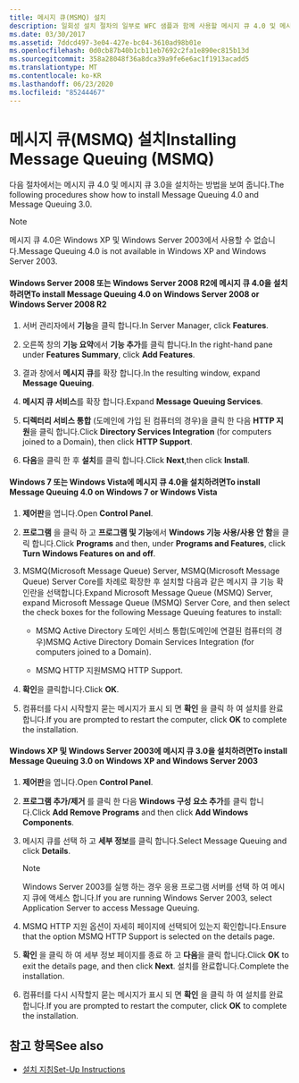 ```yaml
---
title: 메시지 큐(MSMQ) 설치
description: 일회성 설치 절차의 일부로 WFC 샘플과 함께 사용할 메시지 큐 4.0 및 메시지 큐 3.0을 설치 하는 방법에 대해 알아봅니다.
ms.date: 03/30/2017
ms.assetid: 7ddcd497-3e04-427e-bc04-3610ad98b01e
ms.openlocfilehash: 0d0cb87b40b1cb11eb7692c2fa1e890ec815b13d
ms.sourcegitcommit: 358a28048f36a8dca39a9fe6e6ac1f1913acadd5
ms.translationtype: MT
ms.contentlocale: ko-KR
ms.lasthandoff: 06/23/2020
ms.locfileid: "85244467"
---
```

# <a name="installing-message-queuing-msmq"></a><span data-ttu-id="28e49-103">메시지 큐(MSMQ) 설치</span><span class="sxs-lookup"><span data-stu-id="28e49-103">Installing Message Queuing (MSMQ)</span></span>
<span data-ttu-id="28e49-104">다음 절차에서는 메시지 큐 4.0 및 메시지 큐 3.0을 설치하는 방법을 보여 줍니다.</span><span class="sxs-lookup"><span data-stu-id="28e49-104">The following procedures show how to install Message Queuing 4.0 and Message Queuing 3.0.</span></span>  
  
> [!NOTE]
> <span data-ttu-id="28e49-105">메시지 큐 4.0은 Windows XP 및 Windows Server 2003에서 사용할 수 없습니다.</span><span class="sxs-lookup"><span data-stu-id="28e49-105">Message Queuing 4.0 is not available in Windows XP and Windows Server 2003.</span></span>  
  
#### <a name="to-install-message-queuing-40-on-windows-server-2008-or-windows-server-2008-r2"></a><span data-ttu-id="28e49-106">Windows Server 2008 또는 Windows Server 2008 R2에 메시지 큐 4.0을 설치하려면</span><span class="sxs-lookup"><span data-stu-id="28e49-106">To install Message Queuing 4.0 on Windows Server 2008 or Windows Server 2008 R2</span></span>  
  
1. <span data-ttu-id="28e49-107">서버 관리자에서 **기능**을 클릭 합니다.</span><span class="sxs-lookup"><span data-stu-id="28e49-107">In Server Manager, click **Features**.</span></span>  
  
2. <span data-ttu-id="28e49-108">오른쪽 창의 **기능 요약**에서 **기능 추가**를 클릭 합니다.</span><span class="sxs-lookup"><span data-stu-id="28e49-108">In the right-hand pane under **Features Summary**, click **Add Features**.</span></span>  
  
3. <span data-ttu-id="28e49-109">결과 창에서 **메시지 큐**를 확장 합니다.</span><span class="sxs-lookup"><span data-stu-id="28e49-109">In the resulting window, expand **Message Queuing**.</span></span>  
  
4. <span data-ttu-id="28e49-110">**메시지 큐 서비스**를 확장 합니다.</span><span class="sxs-lookup"><span data-stu-id="28e49-110">Expand **Message Queuing Services**.</span></span>  
  
5. <span data-ttu-id="28e49-111">**디렉터리 서비스 통합** (도메인에 가입 된 컴퓨터의 경우)을 클릭 한 다음 **HTTP 지원**을 클릭 합니다.</span><span class="sxs-lookup"><span data-stu-id="28e49-111">Click **Directory Services Integration** (for computers joined to a Domain), then click **HTTP Support**.</span></span>  
  
6. <span data-ttu-id="28e49-112">**다음**을 클릭 한 후 **설치**를 클릭 합니다.</span><span class="sxs-lookup"><span data-stu-id="28e49-112">Click **Next**,then click **Install**.</span></span>  
  
#### <a name="to-install-message-queuing-40-on-windows-7-or-windows-vista"></a><span data-ttu-id="28e49-113">Windows 7 또는 Windows Vista에 메시지 큐 4.0을 설치하려면</span><span class="sxs-lookup"><span data-stu-id="28e49-113">To install Message Queuing 4.0 on Windows 7 or Windows Vista</span></span>  
  
1. <span data-ttu-id="28e49-114">**제어판**을 엽니다.</span><span class="sxs-lookup"><span data-stu-id="28e49-114">Open **Control Panel**.</span></span>  
  
2. <span data-ttu-id="28e49-115">**프로그램** 을 클릭 하 고 **프로그램 및 기능**에서 **Windows 기능 사용/사용 안 함**을 클릭 합니다.</span><span class="sxs-lookup"><span data-stu-id="28e49-115">Click **Programs** and then, under **Programs and Features**, click **Turn Windows Features on and off**.</span></span>  
  
3. <span data-ttu-id="28e49-116">MSMQ(Microsoft Message Queue) Server, MSMQ(Microsoft Message Queue) Server Core를 차례로 확장한 후 설치할 다음과 같은 메시지 큐 기능 확인란을 선택합니다.</span><span class="sxs-lookup"><span data-stu-id="28e49-116">Expand Microsoft Message Queue (MSMQ) Server, expand Microsoft Message Queue (MSMQ) Server Core, and then select the check boxes for the following Message Queuing features to install:</span></span>  
  
    - <span data-ttu-id="28e49-117">MSMQ Active Directory 도메인 서비스 통합(도메인에 연결된 컴퓨터의 경우)</span><span class="sxs-lookup"><span data-stu-id="28e49-117">MSMQ Active Directory Domain Services Integration (for computers joined to a Domain).</span></span>  
  
    - <span data-ttu-id="28e49-118">MSMQ HTTP 지원</span><span class="sxs-lookup"><span data-stu-id="28e49-118">MSMQ HTTP Support.</span></span>  
  
4. <span data-ttu-id="28e49-119">**확인**을 클릭합니다.</span><span class="sxs-lookup"><span data-stu-id="28e49-119">Click **OK**.</span></span>  
  
5. <span data-ttu-id="28e49-120">컴퓨터를 다시 시작할지 묻는 메시지가 표시 되 면 **확인** 을 클릭 하 여 설치를 완료 합니다.</span><span class="sxs-lookup"><span data-stu-id="28e49-120">If you are prompted to restart the computer, click **OK** to complete the installation.</span></span>  
  
#### <a name="to-install-message-queuing-30-on-windows-xp-and-windows-server-2003"></a><span data-ttu-id="28e49-121">Windows XP 및 Windows Server 2003에 메시지 큐 3.0을 설치하려면</span><span class="sxs-lookup"><span data-stu-id="28e49-121">To install Message Queuing 3.0 on Windows XP and Windows Server 2003</span></span>  
  
1. <span data-ttu-id="28e49-122">**제어판**을 엽니다.</span><span class="sxs-lookup"><span data-stu-id="28e49-122">Open **Control Panel**.</span></span>  
  
2. <span data-ttu-id="28e49-123">**프로그램 추가/제거** 를 클릭 한 다음 **Windows 구성 요소 추가**를 클릭 합니다.</span><span class="sxs-lookup"><span data-stu-id="28e49-123">Click **Add Remove Programs** and then click **Add Windows Components**.</span></span>  
  
3. <span data-ttu-id="28e49-124">메시지 큐를 선택 하 고 **세부 정보**를 클릭 합니다.</span><span class="sxs-lookup"><span data-stu-id="28e49-124">Select Message Queuing and click **Details**.</span></span>  
  
    > [!NOTE]
    > <span data-ttu-id="28e49-125">Windows Server 2003를 실행 하는 경우 응용 프로그램 서버를 선택 하 여 메시지 큐에 액세스 합니다.</span><span class="sxs-lookup"><span data-stu-id="28e49-125">If you are running Windows Server 2003, select Application Server to access Message Queuing.</span></span>  
  
4. <span data-ttu-id="28e49-126">MSMQ HTTP 지원 옵션이 자세히 페이지에 선택되어 있는지 확인합니다.</span><span class="sxs-lookup"><span data-stu-id="28e49-126">Ensure that the option MSMQ HTTP Support is selected on the details page.</span></span>  
  
5. <span data-ttu-id="28e49-127">**확인** 을 클릭 하 여 세부 정보 페이지를 종료 하 고 **다음**을 클릭 합니다.</span><span class="sxs-lookup"><span data-stu-id="28e49-127">Click **OK** to exit the details page, and then click **Next**.</span></span> <span data-ttu-id="28e49-128">설치를 완료합니다.</span><span class="sxs-lookup"><span data-stu-id="28e49-128">Complete the installation.</span></span>  
  
6. <span data-ttu-id="28e49-129">컴퓨터를 다시 시작할지 묻는 메시지가 표시 되 면 **확인** 을 클릭 하 여 설치를 완료 합니다.</span><span class="sxs-lookup"><span data-stu-id="28e49-129">If you are prompted to restart the computer, click **OK** to complete the installation.</span></span>  
  
## <a name="see-also"></a><span data-ttu-id="28e49-130">참고 항목</span><span class="sxs-lookup"><span data-stu-id="28e49-130">See also</span></span>

- [<span data-ttu-id="28e49-131">설치 지침</span><span class="sxs-lookup"><span data-stu-id="28e49-131">Set-Up Instructions</span></span>](set-up-instructions.md)
